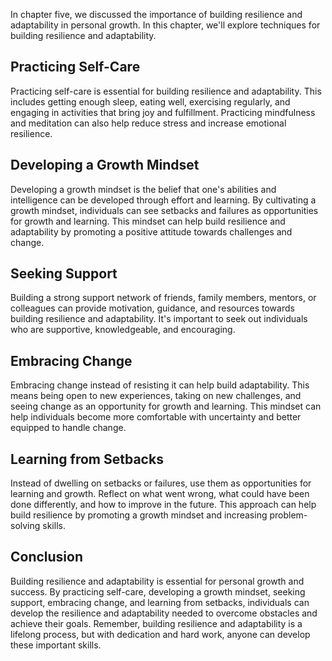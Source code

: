 
In chapter five, we discussed the importance of building resilience and adaptability in personal growth. In this chapter, we'll explore techniques for building resilience and adaptability.

Practicing Self-Care
--------------------

Practicing self-care is essential for building resilience and adaptability. This includes getting enough sleep, eating well, exercising regularly, and engaging in activities that bring joy and fulfillment. Practicing mindfulness and meditation can also help reduce stress and increase emotional resilience.

Developing a Growth Mindset
---------------------------

Developing a growth mindset is the belief that one's abilities and intelligence can be developed through effort and learning. By cultivating a growth mindset, individuals can see setbacks and failures as opportunities for growth and learning. This mindset can help build resilience and adaptability by promoting a positive attitude towards challenges and change.

Seeking Support
---------------

Building a strong support network of friends, family members, mentors, or colleagues can provide motivation, guidance, and resources towards building resilience and adaptability. It's important to seek out individuals who are supportive, knowledgeable, and encouraging.

Embracing Change
----------------

Embracing change instead of resisting it can help build adaptability. This means being open to new experiences, taking on new challenges, and seeing change as an opportunity for growth and learning. This mindset can help individuals become more comfortable with uncertainty and better equipped to handle change.

Learning from Setbacks
----------------------

Instead of dwelling on setbacks or failures, use them as opportunities for learning and growth. Reflect on what went wrong, what could have been done differently, and how to improve in the future. This approach can help build resilience by promoting a growth mindset and increasing problem-solving skills.

Conclusion
----------

Building resilience and adaptability is essential for personal growth and success. By practicing self-care, developing a growth mindset, seeking support, embracing change, and learning from setbacks, individuals can develop the resilience and adaptability needed to overcome obstacles and achieve their goals. Remember, building resilience and adaptability is a lifelong process, but with dedication and hard work, anyone can develop these important skills.
